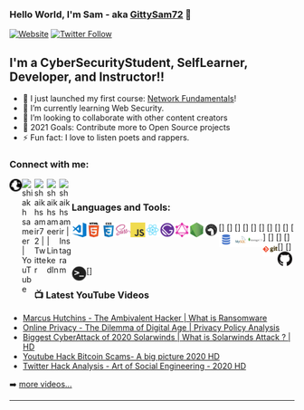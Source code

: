 ### Hello World, I'm Sam - aka [GittySam72][website] 👋

[![Website](https://img.shields.io/website?label=shaikhsameer.glitch.me&style=for-the-badge&url=https%3A%2F%2Fcodestackr.com)](https://shaikhsameer.glitch.me)
[![Twitter Follow](https://img.shields.io/twitter/follow/shaikhsamir72?color=1DA1F2&logo=twitter&style=for-the-badge)](https://twitter.com/intent/follow?original_referer=https%3A%2F%2Fgithub.com%2Fgittysam72&screen_name=shaikhsamir72)

## I'm a CyberSecurityStudent, SelfLearner, Developer, and Instructor!!

- 🔭 I just launched my first course: [Network Fundamentals][course]!
- 🌱 I’m currently learning Web Security.
- 👯 I’m looking to collaborate with other content creators
- 🥅 2021 Goals: Contribute more to Open Source projects
- ⚡ Fun fact: I love to listen poets and rappers.

### Connect with me:

[<img align="left" alt="shaikhsamir.glitch.me" width="22px" src="https://raw.githubusercontent.com/iconic/open-iconic/master/svg/globe.svg" />][website]
[<img align="left" alt="shiakh sameer | YouTube" width="22px" src="https://cdn.jsdelivr.net/npm/simple-icons@v3/icons/youtube.svg" />][youtube]
[<img align="left" alt="shaikhsamir72 | Twitter" width="22px" src="https://cdn.jsdelivr.net/npm/simple-icons@v3/icons/twitter.svg" />][twitter]
[<img align="left" alt="shaikhsameer | LinkedIn" width="22px" src="https://cdn.jsdelivr.net/npm/simple-icons@v3/icons/linkedin.svg" />][linkedin]
[<img align="left" alt="shaikhsamir | Instagram" width="22px" src="https://cdn.jsdelivr.net/npm/simple-icons@v3/icons/instagram.svg" />][instagram]

<br />

### Languages and Tools:

[<img align="left" alt="Visual Studio Code" width="26px" src="https://raw.githubusercontent.com/github/explore/80688e429a7d4ef2fca1e82350fe8e3517d3494d/topics/visual-studio-code/visual-studio-code.png" />]
[<img align="left" alt="HTML5" width="26px" src="https://raw.githubusercontent.com/github/explore/80688e429a7d4ef2fca1e82350fe8e3517d3494d/topics/html/html.png" />]
[<img align="left" alt="CSS3" width="26px" src="https://raw.githubusercontent.com/github/explore/80688e429a7d4ef2fca1e82350fe8e3517d3494d/topics/css/css.png" />]
[<img align="left" alt="Sass" width="26px" src="https://raw.githubusercontent.com/github/explore/80688e429a7d4ef2fca1e82350fe8e3517d3494d/topics/sass/sass.png" />]
[<img align="left" alt="JavaScript" width="26px" src="https://raw.githubusercontent.com/github/explore/80688e429a7d4ef2fca1e82350fe8e3517d3494d/topics/javascript/javascript.png" />]
[<img align="left" alt="React" width="26px" src="https://raw.githubusercontent.com/github/explore/80688e429a7d4ef2fca1e82350fe8e3517d3494d/topics/react/react.png" />]
[<img align="left" alt="Gatsby" width="26px" src="https://raw.githubusercontent.com/github/explore/e94815998e4e0713912fed477a1f346ec04c3da2/topics/gatsby/gatsby.png" />]
[<img align="left" alt="GraphQL" width="26px" src="https://raw.githubusercontent.com/github/explore/80688e429a7d4ef2fca1e82350fe8e3517d3494d/topics/graphql/graphql.png" />]
[<img align="left" alt="Node.js" width="26px" src="https://raw.githubusercontent.com/github/explore/80688e429a7d4ef2fca1e82350fe8e3517d3494d/topics/nodejs/nodejs.png" />]
[<img align="left" alt="Deno" width="26px" src="https://raw.githubusercontent.com/github/explore/361e2821e2dea67711cde99c9c40ed357061cf27/topics/deno/deno.png" />]
[<img align="left" alt="SQL" width="26px" src="https://raw.githubusercontent.com/github/explore/80688e429a7d4ef2fca1e82350fe8e3517d3494d/topics/sql/sql.png" />]
[<img align="left" alt="MySQL" width="26px" src="https://raw.githubusercontent.com/github/explore/80688e429a7d4ef2fca1e82350fe8e3517d3494d/topics/mysql/mysql.png" />]
[<img align="left" alt="MongoDB" width="26px" src="https://raw.githubusercontent.com/github/explore/80688e429a7d4ef2fca1e82350fe8e3517d3494d/topics/mongodb/mongodb.png" />]
[<img align="left" alt="Git" width="26px" src="https://raw.githubusercontent.com/github/explore/80688e429a7d4ef2fca1e82350fe8e3517d3494d/topics/git/git.png" />]
[<img align="left" alt="GitHub" width="26px" src="https://raw.githubusercontent.com/github/explore/78df643247d429f6cc873026c0622819ad797942/topics/github/github.png" />]
[<img align="left" alt="Terminal" width="26px" src="https://raw.githubusercontent.com/github/explore/80688e429a7d4ef2fca1e82350fe8e3517d3494d/topics/terminal/terminal.png" />]
<br />
### 📺 Latest YouTube Videos

<!-- YOUTUBE:START -->
- [Marcus Hutchins - The Ambivalent Hacker | What is Ransomware](https://www.youtube.com/watch?v=kxx1Ijya0Z0)
- [Online Privacy - The Dilemma of Digital Age | Privacy Policy Analysis ](https://www.youtube.com/watch?v=AQHmR4hLaz8)
- [Biggest CyberAttack of 2020 Solarwinds | What is Solarwinds Attack ? | HD](https://www.youtube.com/watch?v=57F9ZBs68vw)
- [Youtube Hack Bitcoin Scams- A big picture 2020 HD](https://www.youtube.com/watch?v=59qaeFdloqU)
- [Twitter Hack Analysis - Art of Social Engineering - 2020 HD](https://www.youtube.com/watch?v=ROoGXLs3XsU)
<!-- YOUTUBE:END -->

➡️ [more videos...](www.youtube.com/channel/UCNvW-iJtg3kA8l4jG5YclOQ)

---

[website]: https://shaikhsameer.glitch.me
[course]: https://www.udemy.com/course/network-fundamentals-x
[twitter]: https://twitter.com/shaikhsamir72
[youtube]: www.youtube.com/channel/UCNvW-iJtg3kA8l4jG5YclOQ
[instagram]: https://www.instagram.com/shaikhsamir72
[linkedin]: https://www.linkedin.com/in/shaikh-sameer-4884b7188

